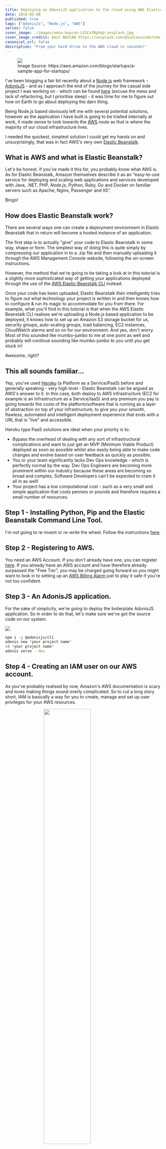 ```yaml
---
title: Deploying an AdonisJS application to the cloud using AWS Elastic Beanstalk.
date: 2019-03-08
published: true
tags: ["AdonisJs", "Node.js", "AWS"]
series: false
cover_image: ./images/emin-baycan-LV1CxYBgXqU-unsplash.jpg
cover_image_credits: Emin BAYCAN https://unsplash.com/@aimlesscode?utm_source=unsplash&utm_medium=referral&utm_content=creditCopyText
canonical_url: false
description: "From your hard drive to the AWS cloud in seconds!"
---
```

<figure>
    <img src="https://d2908q01vomqb2.cloudfront.net/cb4e5208b4cd87268b208e49452ed6e89a68e0b8/2018/02/20/AWS-Elastic-Beanstalk-Logo.png"/>
    <figcaption>Image Source: https://aws.amazon.com/blogs/startups/a-sample-app-for-startups/</figcaption>
</figure>

I've been blogging a fair bit recently about a [Node.js](https://nodejs.org/en/) web framework - [AdonisJS](https://adonisjs.com/) - and as I approach the end of the journey for the casual side project I was working on - which can be found [here](https://github.com/karam94/ao.knowledgeshare) (excuse the mess and lack of refactoring, but I prioritise sleep) - it was time for me to figure out how on Earth to go about deploying the darn thing.

Being Node.js based obviously left me with several potential solutions, however as the application I have built is going to be trialled internally at work, it made sense to look towards the [AWS](https://aws.amazon.com/) route as that is where the majority of our cloud infrastructure lives.

I needed the quickest, simplest solution I could get my hands on and unsurprisingly, that was in fact AWS's very own [Elastic Beanstalk](https://aws.amazon.com/elasticbeanstalk/).

## What is AWS and what is Elastic Beanstalk?
Let's be honest. If you've made it this far, you probably know what AWS is.
As for Elastic Beanstalk, Amazon themselves describe it as an "easy-to-use service for deploying and scaling web applications and services developed with Java, .NET, PHP, *Node.js*, Python, Ruby, Go and Docker on familiar servers such as Apache, Nginx, Passenger and IIS".

Bingo!

## How does Elastic Beanstalk work?
There are several ways one can create a deployment environment in Elastic Beanstalk that in return will become a hosted instance of an application.

The first step is to actually "give" your code to Elastic Beanstalk in some way, shape or form. The simplest way of doing this is quite simply by compressing our application in to a .zip file and then manually uploading it through the AWS Management Console website, following the on-screen instructions.

However, the method that we're going to be taking a look at in this tutorial is a slightly more sophisticated way of getting your applications deployed through the use of the [AWS Elastic Beanstalk CLI](https://docs.aws.amazon.com/elasticbeanstalk/latest/dg/eb-cli3-install.html) instead.

Once your code has been uploaded, Elastic Beanstalk then intelligently tries to figure out what technology your project is written in and then knows how to configure & run its magic to accommodate for you from there. For example, what you'll find in this tutorial is that when the AWS Elastic Beanstalk CLI realises we're uploading a Node.js based application to be deployed, it knows how to set up an Amazon S3 storage bucket for us, security groups, auto-scaling groups, load balancing, EC2 instances, CloudWatch alarms and so on for our environment. And yes, don't worry. Most of this sounded like mumbo-jumbo to me at one point as well and probably will continue sounding like mumbo-jumbo to you until you get stuck in!

Awesome, right?

## This all sounds familiar...
Yep, you've used [Heroku](https://www.heroku.com/) (a Platform as a Service/PaaS) before and generally speaking - very high level - Elastic Beanstalk can be argued as AWS's answer to it.
In this case, both deploy to AWS infrastructure (EC2 for example is an Infrastructure as a Service/IaaS) and any premium you pay is going towards the costs of the platform/software that is running as a layer of abstraction on top of your infrastructure, to give you your smooth, flawless, automated and intelligent deployment experience that ends with a URL that is "live" and accessible.

Heroku type PaaS solutions are ideal when your priority is to:
* Bypass the overhead of dealing with any sort of infrastructural complications and want to just get an MVP (Minimum Viable Product) deployed as soon as possible whilst also easily being able to make code changes and evolve based on user feedback as quickly as possible.
* You or your team significantly lacks Dev Ops knowledge - which is perfectly normal by the way. Dev Ops Engineers are becoming more prominent within our industry because these areas are becoming so broad and complex, Software Developers can't be expected to cram it all in as well!
* Your project has a low computational cost - such as a very small and simple application that costs pennies or pounds and therefore requires a small number of resources.

## Step 1 - Installing Python, Pip and the Elastic Beanstalk Command Line Tool.
I'm not going to re-invent or re-write the wheel. Follow the instructions [here](https://docs.aws.amazon.com/elasticbeanstalk/latest/dg/eb-cli3-install.html).

## Step 2 - Registering to AWS.
You need an AWS Account. If you don't already have one, you can register [here](https://aws.amazon.com/resources/create-account/). If you already have an AWS account and have therefore already surpassed the "Free Tier", you may be charged going forward so you might want to look in to setting up an [AWS Billing Alarm](https://docs.aws.amazon.com/AmazonCloudWatch/latest/monitoring/monitor_estimated_charges_with_cloudwatch.html) just to play it safe if you're not too confident.

## Step 3 - An AdonisJS application.
For the sake of simplicity, we're going to deploy the boilerplate AdonisJS application. So in order to do that, let's make sure we've got the source code on our system.

![](/assets/images/2019-03-08/adonis-ps-1.png)

```bash
npm i -g @adonisjs/cli
adonis new *your project name*
cd *your project name*
adonis serve --dev
```

## Step 4 - Creating an IAM user on our AWS account.
As you've probably realised by now, Amazon's AWS documentation is scary and loves making things sound overly complicated. So to cut a long story short, IAM is basically a way for you to create, manage and set up user privileges for your AWS resources.

<figure>
    <img src="http://www.karam.io/assets/images/2019-03-08/iam-1.png" 
    style="width: 60%; display: block; margin-left: auto; margin-right: auto;"/>
</figure>

Upon starting the account creation process, you have to specify an account User name alongside an AWS access type. We need at least *Programmatic access* selected for the account that we will use to continue this tutorial.

![](/assets/images/2019-03-08/iam-2.png)

Next you will be asked to choose or create a group. Basically, groups are groups of policies. Policies are permissions. So over time you can essentially build a group for developers made up of the AWS permissions they should have and be limited to on your AWS account, the same for DBAs and so on.

Upon defining our group, we have two options in our case. We can either do things properly and create an IAM user that only has privileges to modify our account's Elastic Beanstalk services - by attaching the *AWSElasticBeanstalkFullAccess* policy OR we can just create a master Administrator account that can do everything - by attaching the *AdministratorAccess* policy. Both will get the job done for us for the time being.

Once you have created your user, opt to download the *credentials.csv* file as we will require this later.

However, please bare in mind that I am no security expert. At the end of this tutorial, we terminate and teardown our deployed instance. If you're wanting to deploy something for a production environment then you probably want to actually put in more than just a couple of seconds consideration in to the IAM users set up on your AWS account. You can find more information about AWS Identity and Access Management [here](https://docs.aws.amazon.com/iam/index.html).

## Step 5 - Deploying to Elastic Beanstalk.
If you followed the bash script in Step 3, you should already be in the root directory of your new AdonisJS application. The reason why we installed the Elastic Beanstalk CLI is because it will ask you questions and guide you through setting up your deployment.

```bash
eb init
```

The first step is initialising our Elastic Beanstalk settings for the application we're about to create. By following and answering the questions asked by the CLI, a ".elasticbeanstalk" folder will be created within the root folder of our application containing a generated YAML file - yep, you guessed it - defining the settings we just chose. This will obviously get used during the deployment process.

![](/assets/images/2019-03-08/adonis-ps-2.png)

Pick your default region based on either what is closest to your geographical location or whatever suits your requirements best. Your credentials will be the access key and secret access key we downloaded in *credentials.csv* earlier in the previous step. 

The rest should be self explanatory except perhaps the parts about setting up SSH to your instances and regarding AWS CodeCommit.

To cut a long story short, if you're unsure about an option, you probably don't need it so stick with the CLI's default. If you want more detail on AWS CodeCommit which you can read about [here](https://aws.amazon.com/codecommit/) to help you gauge more of an understanding of whether or not you want to also use it going forwards in conjunction with your projects as your preferred method of source control.

In the scenario where you forgot to download *credentials.csv* you can simple re-navigate to IAM through your AWS Management Console and click on the *Security credentials* tab where you can *Make inactive* the previous access key and create a new one which will provide you with a new pair of keys.

We've initialised our Elastic Beanstalk application so now we break applications down further in to different environments. These different environments will all be handled separately by AWS as one would expect. A different set of servers, different set of load balancers, etc.

```bash
eb create
```

When creating your environment, AWS suggest their standard naming convention to your via the CLI. Bare in mind that whatever you choose as your DNS CNAME prefix will become your application's live domain name such as *http://{Your-chosen-name}adonis-elastic-beanstalk-dev.eu-west-2.elasticbeanstalk.com*. You'll get asked some other stuff as well such as the type of load balancers you'd like, as always if in doubt go with the default option which in this case is *Application Load Balancing*.

In context of this tutorial, we don't really care about more than one specific environment for now.

<figure>
    <img src="http://www.karam.io/assets/images/2019-03-08/adonis-ps-3.png" 
    style="display: block; margin-left: auto; margin-right: auto;"/>
</figure>

By this point, you should see the Elastic Beanstalk CLI displaying the progress of spinning up your new application environment. It'll specify things such as "Created security group, Waiting for EC2 instances to launch, Created CloudWatch alarm, etc". If so, go grab a coffee and come back in a few minutes time!

## Step 6 - Welcome to the jungle!
Assuming everything went according to plan, you should now be able to access your new site using the below command or by heading to the URL kindly given to us by the CLI.

```bash
eb open
```

You should now see your AdonisJS web application up and running!

## Step 7 - Investigating to learn!
Now that you have entered the jungle, it's time to explore. Go back to *Find Services* like we did earlier in Step 4 and this time search for Elastic Beanstalk. This isn't something I can tell you how to do, just get stuck in and see what you've created and try to formulate your own understanding of it all in your own head. Amazon have done a good job to keep AWS UI short, concise and straight to the point.

<figure>
    <img src="http://www.karam.io/assets/images/2019-03-08/beanstalk-2.png" 
    style="display: block; margin-left: auto; margin-right: auto;"/>
</figure>

From your application's Elastic Beanstalk dashboard, you can not only see your application's health but you also have access to loads of cool monitoring, logs, alarm configuration, etc.

## Step 8 - Updating the jungle!
When you've made changes to your source code and need to re-deploy, it's as easy as one, two three!

```bash
eb deploy
```

## Step 9 - Destroying the jungle!
When you no longer want your Elastic Beanstalk to exist, it's as easy as one, two, three as well. The CLI is awesome.

```bash
eb terminate
```

<figure>
    <img src="http://www.karam.io/assets/images/2019-03-08/beanstalk-3.png" 
    style="width: 40%; display: block; margin-left: auto; margin-right: auto;"/>
    <figcaption>Our application environment has been terminated.</figcaption>
</figure>

## Conclusion
That's it for now. Expect potentially a post in the near future regarding how I go about using [TeamCity](https://www.jetbrains.com/teamcity/) to deploy my [GitHub](https://github.com/) stored project to AWS Elastic Beanstalk once I actually try to get my head around it.

Adios, amigos!